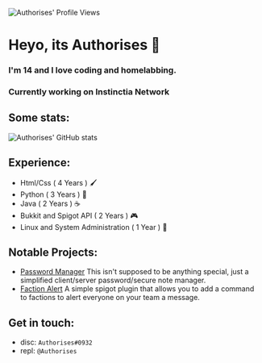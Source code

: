 ![Authorises' Profile Views](https://komarev.com/ghpvc/?username=Authorises&color=ff69b4)
# Heyo, its Authorises 👋
### I'm 14 and I love coding and homelabbing.
### Currently working on Instinctia Network 
## Some stats:

![Authorises' GitHub stats](https://github-readme-stats.vercel.app/api?username=Authorises)
## Experience:
- Html/Css ( 4 Years ) 🖌️
- Python ( 3 Years ) 🐍
- Java ( 2 Years ) ☕
- Bukkit and Spigot API ( 2 Years ) 🎮
- Linux and System Administration ( 1 Year ) 🐚
## Notable Projects:
- [Password Manager](https://github.com/Authorises/PasswordManager) This isn't supposed to be anything special, just a simplified client/server password/secure note manager.
- [Faction Alert](https://github.com/Authorises/FactionAlert) A simple spigot plugin that allows you to add a command to factions to alert everyone on your team a message.
## Get in touch:

- disc: ```Authorises#0932```
- repl: ```@Authorises```
